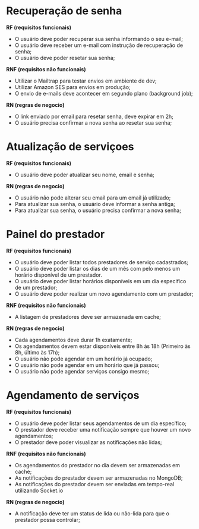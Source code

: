 # Recuperação de senha

**RF (requisitos funcionais)**

  - O usuário deve poder recuperar sua senha informando o seu e-mail;
  - O usuário deve receber um e-mail com instrução de recuperação de senha;
  - O usuário deve poder resetar sua senha;

**RNF (requisitos não funcionais)**
 
  - Utilizar o Mailtrap para testar envios em ambiente de dev;
  - Utilizar Amazon SES para envios em produção;
  - O envio de e-mails deve acontecer em segundo plano (background job);

**RN (regras de negocio)**

  - O link enviado por email para resetar senha, deve expirar em 2h;
  - O usuário precisa confirmar a nova senha ao resetar sua senha;

# Atualização de serviçoes

**RF (requisitos funcionais)**

  - O usuário deve poder atualizar seu nome, email e senha;

**RN (regras de negocio)**
 
  - O usuário não pode alterar seu email para um email já utilizado;
  - Para atualizar sua senha, o usuário deve informar a senha antiga;
  - Para atualizar sua senha, o usuário precisa confirmar a nova senha;

# Painel do prestador

**RF (requisitos funcionais)**

  - O usuário deve poder listar todos prestadores de serviço cadastrados;
  - O usuário deve poder listar os dias de um mês com pelo menos um horário disponível de um prestador.
  - O usuário deve poder listar horários disponíveis em um dia especifico de um prestador;
  - O usuário deve poder realizar um novo agendamento com um prestador;

**RNF (requisitos não funcionais)**

  - A listagem de prestadores deve ser armazenada em cache;

**RN (regras de negocio)**

  - Cada agendamentos deve durar 1h exatamente;
  - Os agendamentos devem estar disponíveis entre 8h às 18h (Primeiro às 8h, último às 17h);
  - O usuário não pode agendar em um horário já ocupado;
  - O usuário não pode agendar em um horário que já passou;
  - O usuário não pode agendar serviços consigo mesmo;

# Agendamento de serviços

**RF (requisitos funcionais)**

  - O usuário deve poder listar seus agendamentos de um dia específico;
  - O prestador deve receber uma notificação sempre que houver um novo agendamentos;
  - O prestador deve poder visualizar as notificações não lidas;

**RNF (requisitos não funcionais)**

  - Os agendamentos do prestador no dia devem ser armazenadas em cache;
  - As notificações do prestador devem ser armazenadas no MongoDB;
  - As notificações do prestador devem ser enviadas em tempo-real utilizando Socket.io

**RN (regras de negocio)**

  - A notificação deve ter um status de lida ou não-lida para que o prestador possa controlar;
